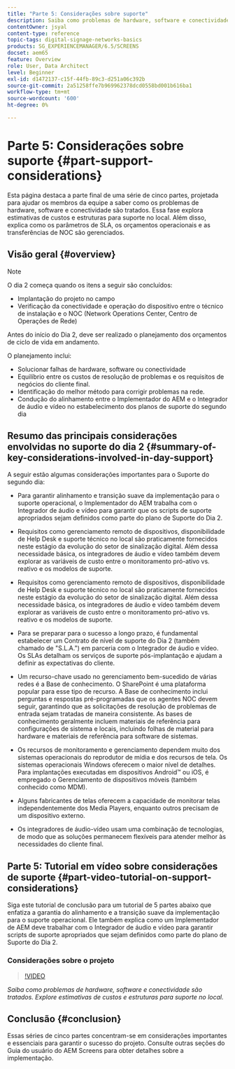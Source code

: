 ```yaml
---
title: "Parte 5: Considerações sobre suporte"
description: Saiba como problemas de hardware, software e conectividade são tratados. Explore estimativas de custos e estruturas para suporte no local. Além disso, saiba como os parâmetros de SLA, os orçamentos operacionais e as transferências de NOC são gerenciados.
contentOwner: jsyal
content-type: reference
topic-tags: digital-signage-networks-basics
products: SG_EXPERIENCEMANAGER/6.5/SCREENS
docset: aem65
feature: Overview
role: User, Data Architect
level: Beginner
exl-id: d1472137-c15f-44fb-89c3-d251a06c392b
source-git-commit: 2a51258ffe7b969962378dcd0558bd001b616ba1
workflow-type: tm+mt
source-wordcount: '600'
ht-degree: 0%

---
```


# Parte 5: Considerações sobre suporte {#part-support-considerations}

Esta página destaca a parte final de uma série de cinco partes, projetada para ajudar os membros da equipe a saber como os problemas de hardware, software e conectividade são tratados. Essa fase explora estimativas de custos e estruturas para suporte no local. Além disso, explica como os parâmetros de SLA, os orçamentos operacionais e as transferências de NOC são gerenciados.

## Visão geral {#overview}

>[!NOTE]
>
>O dia 2 começa quando os itens a seguir são concluídos:
>
>* Implantação do projeto no campo
>* Verificação da conectividade e operação do dispositivo entre o técnico de instalação e o NOC (Network Operations Center, Centro de Operações de Rede)
>
>Antes do início do Dia 2, deve ser realizado o planejamento dos orçamentos de ciclo de vida em andamento.

O planejamento inclui:

* Solucionar falhas de hardware, software ou conectividade
* Equilíbrio entre os custos de resolução de problemas e os requisitos de negócios do cliente final.
* Identificação do melhor método para corrigir problemas na rede.
* Condução do alinhamento entre o Implementador do AEM e o Integrador de áudio e vídeo no estabelecimento dos planos de suporte do segundo dia

## Resumo das principais considerações envolvidas no suporte do dia 2 {#summary-of-key-considerations-involved-in-day-support}

A seguir estão algumas considerações importantes para o Suporte do segundo dia:

* Para garantir alinhamento e transição suave da implementação para o suporte operacional, o Implementador do AEM trabalha com o Integrador de áudio e vídeo para garantir que os scripts de suporte apropriados sejam definidos como parte do plano de Suporte do Dia 2.
* Requisitos como gerenciamento remoto de dispositivos, disponibilidade de Help Desk e suporte técnico no local são praticamente fornecidos neste estágio da evolução do setor de sinalização digital. Além dessa necessidade básica, os integradores de áudio e vídeo também devem explorar as variáveis de custo entre o monitoramento pró-ativo vs. reativo e os modelos de suporte.

* Requisitos como gerenciamento remoto de dispositivos, disponibilidade de Help Desk e suporte técnico no local são praticamente fornecidos neste estágio da evolução do setor de sinalização digital. Além dessa necessidade básica, os integradores de áudio e vídeo também devem explorar as variáveis de custo entre o monitoramento pró-ativo vs. reativo e os modelos de suporte.
* Para se preparar para o sucesso a longo prazo, é fundamental estabelecer um Contrato de nível de suporte do Dia 2 (também chamado de &quot;S.L.A.&quot;) em parceria com o Integrador de áudio e vídeo. Os SLAs detalham os serviços de suporte pós-implantação e ajudam a definir as expectativas do cliente.
* Um recurso-chave usado no gerenciamento bem-sucedido de várias redes é a Base de conhecimento. O SharePoint é uma plataforma popular para esse tipo de recurso. A Base de conhecimento inclui perguntas e respostas pré-programadas que os agentes NOC devem seguir, garantindo que as solicitações de resolução de problemas de entrada sejam tratadas de maneira consistente. As bases de conhecimento geralmente incluem materiais de referência para configurações de sistema e locais, incluindo folhas de material para hardware e materiais de referência para software de sistemas.
* Os recursos de monitoramento e gerenciamento dependem muito dos sistemas operacionais do reprodutor de mídia e dos recursos de tela. Os sistemas operacionais Windows oferecem o maior nível de detalhes. Para implantações executadas em dispositivos Android™ ou iOS, é empregado o Gerenciamento de dispositivos móveis (também conhecido como MDM).
* Alguns fabricantes de telas oferecem a capacidade de monitorar telas independentemente dos Media Players, enquanto outros precisam de um dispositivo externo.
* Os integradores de áudio-vídeo usam uma combinação de tecnologias, de modo que as soluções permanecem flexíveis para atender melhor às necessidades do cliente final.

## Parte 5: Tutorial em vídeo sobre considerações de suporte {#part-video-tutorial-on-support-considerations}

Siga este tutorial de conclusão para um tutorial de 5 partes abaixo que enfatiza a garantia do alinhamento e a transição suave da implementação para o suporte operacional. Ele também explica como um Implementador de AEM deve trabalhar com o Integrador de áudio e vídeo para garantir scripts de suporte apropriados que sejam definidos como parte do plano de Suporte do Dia 2.

### Considerações sobre o projeto

>[!VIDEO](https://video.tv.adobe.com/v/28383)

*Saiba como problemas de hardware, software e conectividade são tratados. Explore estimativas de custos e estruturas para suporte no local.*

## Conclusão {#conclusion}

Essas séries de cinco partes concentram-se em considerações importantes e essenciais para garantir o sucesso do projeto. Consulte outras seções do Guia do usuário do AEM Screens para obter detalhes sobre a implementação.

